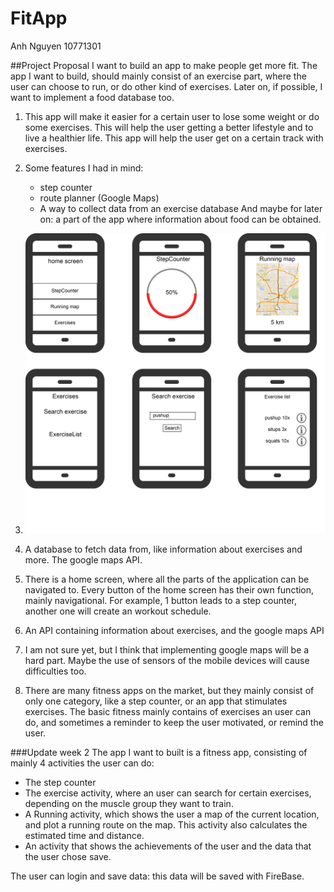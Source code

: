 # FitApp
Anh Nguyen
10771301

##Project Proposal
I want to build an app to make people get more fit. 
The app I want to build, should mainly consist of an exercise part, where the user can choose to run, or do other kind of exercises. Later on, if possible, I want to implement a food database too.


1.	This app will make it easier for a certain user to lose some weight or do some exercises. This will help the user getting a better lifestyle and to live a healthier life. This app will help the user get on a certain track with exercises.

	
2.	Some features I had in mind:
	- step counter
	- route planner (Google Maps) 
	- A way to collect data from an exercise database
	And maybe for later on:  a part of the app where information about food can be obtained.

3.	![](doc/sketches.png) 
4.	A database to fetch data from, like information about exercises and more. The google maps API.
5.	There is a home screen, where all the parts of the application can be navigated to. Every button of the home screen has their own function, mainly navigational. For example, 1 button leads to a step counter, another one will create an workout schedule.

6.	An API containing information about exercises, and the google maps API
7.	I am not sure yet, but I think that implementing google maps will be a hard part. Maybe the use of sensors of the mobile devices will cause difficulties too.
8.	There are many fitness apps on the market, but they mainly consist of only one category, like a step counter, or an app that stimulates exercises. The basic fitness mainly contains of exercises an user can do, and sometimes a reminder to keep the user motivated, or remind the user. 

###Update week 2
The app I want to built is a fitness app, consisting of mainly 4 activities the user can do:

- The step counter
- The exercise activity, where an user can search for certain exercises, depending on the muscle group they want to train.
- A Running activity, which shows the user a map of the current location, and plot a running route on the map. This activity also calculates the estimated time and distance.
- An activity that shows the achievements of the user and the data that the user chose save.

The user can login and save data: this data will be saved with FireBase. 
